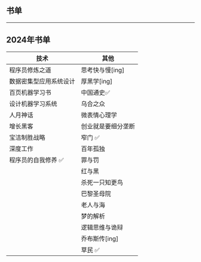## 书单

---

## 2024年书单

| 技术          | 其他         |
|-------------|------------|
| 程序员修炼之道     | 思考快与慢[ing] | 
| 数据密集型应用系统设计 | 厚黑学[ing]   |           
| 百页机器学习书     | 中国通史✅      |           
| 设计机器学习系统    | 乌合之众       |           
| 人月神话        | 微表情心理学     |           
| 增长黑客        | 创业就是要细分垄断  |           
| 宝洁制胜战略      | 窄门 ✅       |           
| 深度工作        | 百年孤独       |           
| 程序员的自我修养 ✅  | 罪与罚        |           
|             | 红与黑        |            
|             | 杀死一只知更鸟    |             
|             | 巴黎圣母院      |              
|             | 老人与海       |              
|             | 梦的解析       |         
|             | 逻辑思维与诡辩    |
|             | 乔布斯传[ing]  |
|             | 草民 ✅       |


